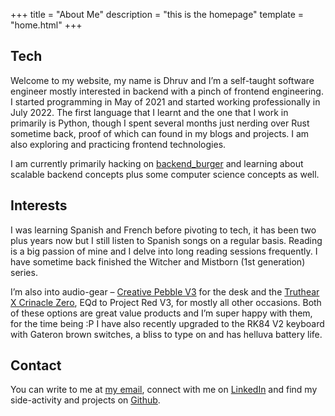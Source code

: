 +++
title = "About Me"
description = "this is the homepage"
template = "home.html"
+++

## Tech

Welcome to my website, my name is Dhruv and I’m a self-taught software engineer mostly interested in backend with a pinch of frontend engineering. I started programming in May of 2021 and started working professionally in July 2022. The first language that I learnt and the one that I work in primarily is Python, though I spent several months just nerding over Rust sometime back, proof of which can found in my blogs and projects. I am also exploring and practicing frontend technologies.

I am currently primarily hacking on [backend_burger](https://github.com/dhruv-ahuja/backend_burger) and learning about scalable backend concepts plus some computer science concepts as well.

## Interests

I was learning Spanish and French before pivoting to tech, it has been two plus years now but I still listen to Spanish songs on a regular basis. Reading is a big passion of mine and I delve into long reading sessions frequently. I have sometime back finished the Witcher and Mistborn (1st generation) series.

I’m also into audio-gear – [Creative Pebble V3](https://en.creative.com/p/speakers/creative-pebble-v3) for the desk and the [Truthear X Crinacle Zero](https://shenzhenaudio.com/products/truthear-zero-earphone-dual-dynamic-drivers-pu-lcp-composite-diaphragm-in-ear-headphone), EQd to Project Red V3, for mostly all other occasions. Both of these options are great value products and I’m super happy with them, for the time being :P
I have also recently upgraded to the RK84 V2 keyboard with Gateron brown switches, a bliss to type on and has helluva battery life.

## Contact

You can write to me at [my email](mailto:dhruvahuja2k@gmail.com), connect with me on [LinkedIn](https://www.linkedin.com/in/dhruvahuja2k/) and find my side-activity and projects on [Github](https://github.com/dhruv-ahuja/).
